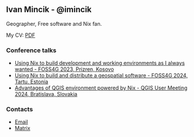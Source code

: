 ## Ivan Mincik - @imincik

Geographer, Free software and Nix fan.

My CV: [PDF](https://github.com/imincik/resume/blob/master/resume.pdf)

### Conference talks

* [Using Nix to build development and working environments as I always wanted - FOSS4G 2023, Prizren, Kosovo](https://docs.google.com/presentation/d/e/2PACX-1vR6iO7ldB0GxoX2xE0MT2IBI7cGU3l5mWBjHlDVNOe6sboOE1BfksuG16erEMaZILKKtmUBTGkenYCj/pub?start=false&loop=false&delayms=3000)
* [Using Nix to build and distribute a geospatial software - FOSS4G 2024, Tartu, Estonia](https://github.com/imincik/nix-presentations/blob/master/foss4g-tartu-2024/presentation.pdf)
* [Advantages of QGIS environment powered by Nix - QGIS User Meeting 2024, Bratislava, Slovakia](https://github.com/imincik/nix-presentations/blob/master/qgis-user-meeting-2024/presentation.pdf)

### Contacts 
  * [Email](mailto:ivan.mincik@gmail.com)
  * [Matrix](https://matrix.to/#/@imincik:matrix.org)
